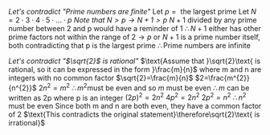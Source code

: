 *Let's contradict "Prime numbers are finite"*
$\text{Let }p=\text{ the largest prime}$
$\text{Let } N = 2\cdot3\cdot4\cdot5\cdot ... \cdot p$
*$\text{Note that }N>p\to N+1>p$*
$N+1\text{ divided by any prime number between 2 and p would have a reminder of 1 }$
$\therefore N + 1 \text{ either has other prime factors not within the range of 2}\to p$
$\text{or }N+1\text{ is a prime number itself, both contradicting that p is the largest prime}$
$\therefore\text{Prime numbers are infinite}$

*Let's contradict "$\sqrt{2}$ is rational"*
$\text{Assume that }\sqrt{2}\text{ is rational, so it can be expressed in the form }\frac{m}{n}$
$\text{where m and n are integers with no common factor}$
$\sqrt{2}=\frac{m}{n}$
$2=\frac{m^{2}}{n^{2}}$
$2n^{2}=m^{2}$
$\therefore m^{2}\text{must be even and so }m\text{ must be even}$
$\therefore m \text{ can be written as 2p where p is an integer}$
$(2p)^{2}=2n^{2}$
$4p^{2}=2n^{2}$
$2p^{2}=n^{2}$
$\therefore n^{2}\text{ must be even}$
$\text{Since both m and n are both even, they have a common factor of 2}$
$\text{This contradicts the original statement}\therefore\sqrt{2}\text{ is irrational}$
